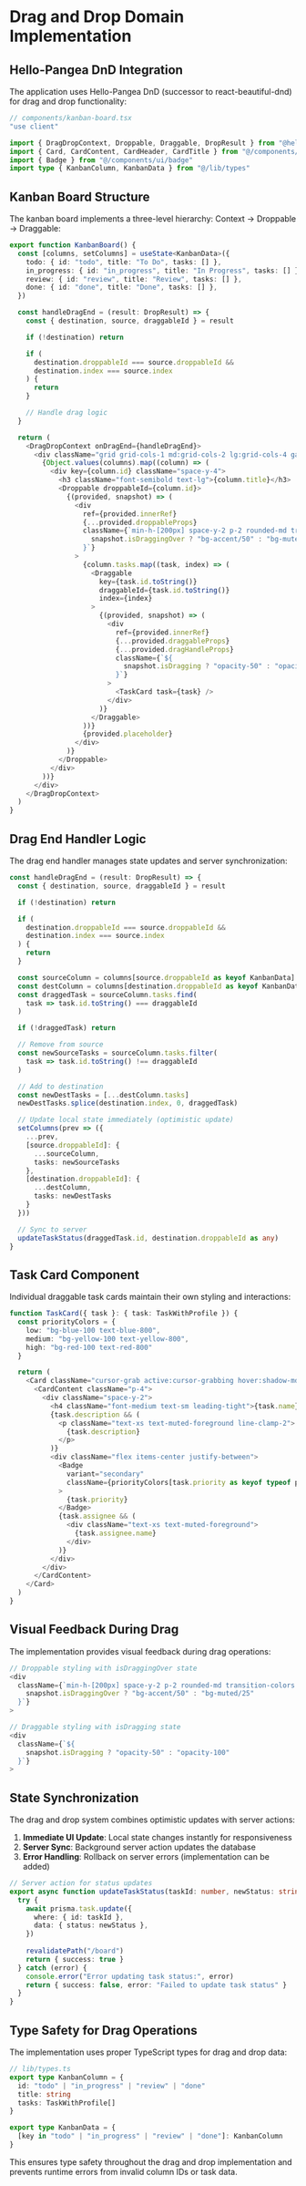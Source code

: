 # Drag and Drop Domain Implementation

## Hello-Pangea DnD Integration

The application uses Hello-Pangea DnD (successor to react-beautiful-dnd) for drag and drop functionality:

```typescript
// components/kanban-board.tsx
"use client"

import { DragDropContext, Droppable, Draggable, DropResult } from "@hello-pangea/dnd"
import { Card, CardContent, CardHeader, CardTitle } from "@/components/ui/card"
import { Badge } from "@/components/ui/badge"
import type { KanbanColumn, KanbanData } from "@/lib/types"
```

## Kanban Board Structure

The kanban board implements a three-level hierarchy: Context → Droppable → Draggable:

```typescript
export function KanbanBoard() {
  const [columns, setColumns] = useState<KanbanData>({
    todo: { id: "todo", title: "To Do", tasks: [] },
    in_progress: { id: "in_progress", title: "In Progress", tasks: [] },
    review: { id: "review", title: "Review", tasks: [] },
    done: { id: "done", title: "Done", tasks: [] },
  })

  const handleDragEnd = (result: DropResult) => {
    const { destination, source, draggableId } = result

    if (!destination) return

    if (
      destination.droppableId === source.droppableId &&
      destination.index === source.index
    ) {
      return
    }

    // Handle drag logic
  }

  return (
    <DragDropContext onDragEnd={handleDragEnd}>
      <div className="grid grid-cols-1 md:grid-cols-2 lg:grid-cols-4 gap-6">
        {Object.values(columns).map((column) => (
          <div key={column.id} className="space-y-4">
            <h3 className="font-semibold text-lg">{column.title}</h3>
            <Droppable droppableId={column.id}>
              {(provided, snapshot) => (
                <div
                  ref={provided.innerRef}
                  {...provided.droppableProps}
                  className={`min-h-[200px] space-y-2 p-2 rounded-md transition-colors ${
                    snapshot.isDraggingOver ? "bg-accent/50" : "bg-muted/25"
                  }`}
                >
                  {column.tasks.map((task, index) => (
                    <Draggable
                      key={task.id.toString()}
                      draggableId={task.id.toString()}
                      index={index}
                    >
                      {(provided, snapshot) => (
                        <div
                          ref={provided.innerRef}
                          {...provided.draggableProps}
                          {...provided.dragHandleProps}
                          className={`${
                            snapshot.isDragging ? "opacity-50" : "opacity-100"
                          }`}
                        >
                          <TaskCard task={task} />
                        </div>
                      )}
                    </Draggable>
                  ))}
                  {provided.placeholder}
                </div>
              )}
            </Droppable>
          </div>
        ))}
      </div>
    </DragDropContext>
  )
}
```

## Drag End Handler Logic

The drag end handler manages state updates and server synchronization:

```typescript
const handleDragEnd = (result: DropResult) => {
  const { destination, source, draggableId } = result

  if (!destination) return

  if (
    destination.droppableId === source.droppableId &&
    destination.index === source.index
  ) {
    return
  }

  const sourceColumn = columns[source.droppableId as keyof KanbanData]
  const destColumn = columns[destination.droppableId as keyof KanbanData]
  const draggedTask = sourceColumn.tasks.find(
    task => task.id.toString() === draggableId
  )

  if (!draggedTask) return

  // Remove from source
  const newSourceTasks = sourceColumn.tasks.filter(
    task => task.id.toString() !== draggableId
  )

  // Add to destination
  const newDestTasks = [...destColumn.tasks]
  newDestTasks.splice(destination.index, 0, draggedTask)

  // Update local state immediately (optimistic update)
  setColumns(prev => ({
    ...prev,
    [source.droppableId]: {
      ...sourceColumn,
      tasks: newSourceTasks
    },
    [destination.droppableId]: {
      ...destColumn,
      tasks: newDestTasks
    }
  }))

  // Sync to server
  updateTaskStatus(draggedTask.id, destination.droppableId as any)
}
```

## Task Card Component

Individual draggable task cards maintain their own styling and interactions:

```typescript
function TaskCard({ task }: { task: TaskWithProfile }) {
  const priorityColors = {
    low: "bg-blue-100 text-blue-800",
    medium: "bg-yellow-100 text-yellow-800", 
    high: "bg-red-100 text-red-800"
  }

  return (
    <Card className="cursor-grab active:cursor-grabbing hover:shadow-md transition-shadow">
      <CardContent className="p-4">
        <div className="space-y-2">
          <h4 className="font-medium text-sm leading-tight">{task.name}</h4>
          {task.description && (
            <p className="text-xs text-muted-foreground line-clamp-2">
              {task.description}
            </p>
          )}
          <div className="flex items-center justify-between">
            <Badge 
              variant="secondary" 
              className={priorityColors[task.priority as keyof typeof priorityColors]}
            >
              {task.priority}
            </Badge>
            {task.assignee && (
              <div className="text-xs text-muted-foreground">
                {task.assignee.name}
              </div>
            )}
          </div>
        </div>
      </CardContent>
    </Card>
  )
}
```

## Visual Feedback During Drag

The implementation provides visual feedback during drag operations:

```typescript
// Droppable styling with isDraggingOver state
<div
  className={`min-h-[200px] space-y-2 p-2 rounded-md transition-colors ${
    snapshot.isDraggingOver ? "bg-accent/50" : "bg-muted/25"
  }`}
>

// Draggable styling with isDragging state
<div
  className={`${
    snapshot.isDragging ? "opacity-50" : "opacity-100"
  }`}
>
```

## State Synchronization

The drag and drop system combines optimistic updates with server actions:

1. **Immediate UI Update**: Local state changes instantly for responsiveness
2. **Server Sync**: Background server action updates the database
3. **Error Handling**: Rollback on server errors (implementation can be added)

```typescript
// Server action for status updates
export async function updateTaskStatus(taskId: number, newStatus: string) {
  try {
    await prisma.task.update({
      where: { id: taskId },
      data: { status: newStatus },
    })
    
    revalidatePath("/board")
    return { success: true }
  } catch (error) {
    console.error("Error updating task status:", error)
    return { success: false, error: "Failed to update task status" }
  }
}
```

## Type Safety for Drag Operations

The implementation uses proper TypeScript types for drag and drop data:

```typescript
// lib/types.ts
export type KanbanColumn = {
  id: "todo" | "in_progress" | "review" | "done"
  title: string
  tasks: TaskWithProfile[]
}

export type KanbanData = {
  [key in "todo" | "in_progress" | "review" | "done"]: KanbanColumn
}
```

This ensures type safety throughout the drag and drop implementation and prevents runtime errors from invalid column IDs or task data.